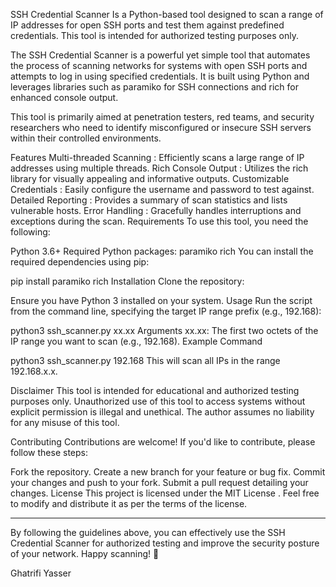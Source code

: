SSH Credential Scanner
Is a Python-based tool designed to scan a range of IP addresses for open SSH ports and test them against predefined credentials. This tool is intended for authorized testing purposes only.

The SSH Credential Scanner is a powerful yet simple tool that automates the process of scanning networks for systems with open SSH ports and attempts to log in using specified credentials. It is built using Python and leverages libraries such as paramiko for SSH connections and rich for enhanced console output.

This tool is primarily aimed at penetration testers, red teams, and security researchers who need to identify misconfigured or insecure SSH servers within their controlled environments.

Features
Multi-threaded Scanning : Efficiently scans a large range of IP addresses using multiple threads.
Rich Console Output : Utilizes the rich library for visually appealing and informative outputs.
Customizable Credentials : Easily configure the username and password to test against.
Detailed Reporting : Provides a summary of scan statistics and lists vulnerable hosts.
Error Handling : Gracefully handles interruptions and exceptions during the scan.
Requirements
To use this tool, you need the following:

Python 3.6+
Required Python packages:
paramiko
rich
You can install the required dependencies using pip:

pip install paramiko rich
Installation
Clone the repository:

Ensure you have Python 3 installed on your system.
Usage
Run the script from the command line, specifying the target IP range prefix (e.g., 192.168):

python3 ssh_scanner.py xx.xx
Arguments
xx.xx: The first two octets of the IP range you want to scan (e.g., 192.168).
Example Command

python3 ssh_scanner.py 192.168
This will scan all IPs in the range 192.168.x.x.

Disclaimer
This tool is intended for educational and authorized testing purposes only. Unauthorized use of this tool to access systems without explicit permission is illegal and unethical. The author assumes no liability for any misuse of this tool.

Contributing
Contributions are welcome! If you'd like to contribute, please follow these steps:

Fork the repository.
Create a new branch for your feature or bug fix.
Commit your changes and push to your fork.
Submit a pull request detailing your changes.
License
This project is licensed under the MIT License . Feel free to modify and distribute it as per the terms of the license.

---------------------------------------------------------------------------------
By following the guidelines above, you can effectively use the SSH Credential Scanner for authorized testing and improve the security posture of your network. Happy scanning! 🦁

Ghatrifi Yasser
